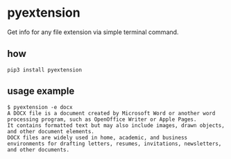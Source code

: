 # pyextension
Get info for any file extension via simple terminal command.


## how

`pip3 install pyextension`

## usage example

```
$ pyextension -e docx
A DOCX file is a document created by Microsoft Word or another word processing program, such as OpenOffice Writer or Apple Pages.  
It contains formatted text but may also include images, drawn objects, and other document elements.  
DOCX files are widely used in home, academic, and business environments for drafting letters, resumes, invitations, newsletters, and other documents.
```
